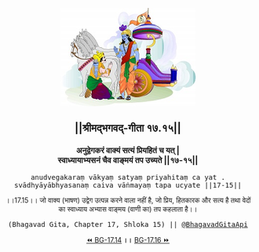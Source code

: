 <center><img src="../../asset/BG.png" alt="#API #bhagavadgitaapi #slok #nodejs #js #api #gitaapi #krishna #hinduism #vedic #ISKCON #shreemadbhagavadgita #technology"/>
<h2>||श्रीमद्‍भगवद्‍-गीता १७.१५||</h2>
<h3>अनुद्वेगकरं वाक्यं सत्यं प्रियहितं च यत् |<br/>स्वाध्यायाभ्यसनं चैव वाङ्मयं तप उच्यते ||१७-१५||</h3>
<pre>anudvegakaraṃ vākyaṃ satyaṃ priyahitaṃ ca yat .<br/>svādhyāyābhyasanaṃ caiva vāṅmayaṃ tapa ucyate ||17-15||</pre>
<p>।।17.15।। जो वाक्य (भाषण) उद्वेग उत्पन्न करने वाला नहीं है, जो प्रिय, हितकारक और सत्य है तथा वेदों का स्वाध्याय अभ्यास वाङ्मय (वाणी का) तप कहलाता है।।</p>
<pre>(Bhagavad Gita, Chapter 17, Shloka 15) || <a href="https://twitter.com/bhagavadgitaapi">@BhagavadGitaApi</a></pre><a href="../../17/14">⏪  BG-17.14</a><b>        ।।        </b><a href="../../17/16">BG-17.16  ⏩</a></center>